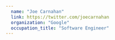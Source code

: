 ```yaml
---
  name: "Joe Carnahan"
  link: https://twitter.com/joecarnahan
  organization: "Google"
  occupation_title: "Software Engineer"
---
```


